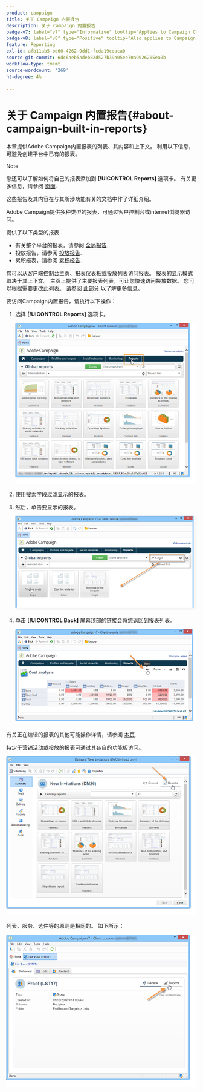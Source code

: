 ```yaml
---
product: campaign
title: 关于 Campaign 内置报告
description: 关于 Campaign 内置报告
badge-v7: label="v7" type="Informative" tooltip="Applies to Campaign Classic v7"
badge-v8: label="v8" type="Positive" tooltip="Also applies to Campaign v8"
feature: Reporting
exl-id: afb11ab5-bd60-4262-9dd1-fcda19cdaca0
source-git-commit: 6dc6aeb5adeb82d527b39a05ee70a9926205ea0b
workflow-type: tm+mt
source-wordcount: '269'
ht-degree: 4%

---
```


# 关于 Campaign 内置报告{#about-campaign-built-in-reports}



本章提供Adobe Campaign内置报表的列表、其内容和上下文。 利用以下信息，可避免创建平台中已有的报表。

>[!NOTE]
>
>您还可以了解如何将自己的报表添加到 **[!UICONTROL Reports]** 选项卡。 有关更多信息，请参阅 [页面](../../reporting/using/configuring-access-to-the-report.md#defining-the-filtering-options).

这些报告及其内容在与其所涉功能有关的文档中作了详细介绍。

Adobe Campaign提供多种类型的报表，可通过客户控制台或internet浏览器访问。

提供了以下类型的报表：

* 有关整个平台的报表，请参阅 [全局报告](../../reporting/using/global-reports.md).
* 投放报告，请参阅 [投放报告](../../reporting/using/delivery-reports.md).
* 累积报表，请参阅 [累积报告](../../reporting/using/cumulative-reports.md).

您可以从客户端控制台主页、报表仪表板或投放列表访问报表。 报表的显示模式取决于其上下文。 主页上提供了主要报表列表，可让您快速访问投放数据。 您可以根据需要更改此列表。 请参阅 [此部分](../../reporting/using/about-reports-creation-in-campaign.md) 以了解更多信息。

要访问Campaign内置报告，请执行以下操作：

1. 选择 **[!UICONTROL Reports]** 选项卡。

   ![](assets/reporting_access_from_home.png)

1. 使用搜索字段过滤显示的报表。

1. 然后，单击要显示的报表。

   ![](assets/reporting_edit_a_report.png)

1. 单击 **[!UICONTROL Back]** 屏幕顶部的链接会将您返回到报表列表。

   ![](assets/reporting_back_button.png)

有关正在编辑的报表的其他可能操作详情，请参阅 [本页](../../reporting/using/actions-on-reports.md).

特定于营销活动或投放的报表可通过其各自的功能板访问。

![](assets/reporting_on_a_delivery.png)

列表、服务、选件等的原则是相同的。 如下所示：

![](assets/reporting_on_an_offer.png)
